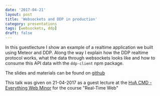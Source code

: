 ```yaml
---
date: '2017-04-21'
layout: post
title: 'Websockets and DDP in production'
category: presentations
tags: [websockets, ddp]
draft: false
---
```


In this guestlecture I show an example of a realtime application we built using Meteor and DDP. Along the way I explain how the DDP realtime protocol works, what the data through websockets looks like and how to consume this API data with the `ddp-client` npm package.

The slides and materials can be found on [github](http://peterpeerdeman.github.io/websockets-and-ddp-in-production)

This talk was given on 21-04-2017 as a guest lecture at the [HvA CMD - Everything Web Minor](https://moodle.cmd.hva.nl/course/index.php?categoryid=26) for the course "Real-Time Web"
